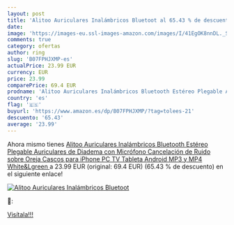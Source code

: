 ```yaml
---
layout: post
title: 'Alitoo Auriculares Inalámbricos Bluetoot al 65.43 % de descuento'
date: 
image: 'https://images-eu.ssl-images-amazon.com/images/I/41EgOK8nnDL._SL200_.jpg'
comments: true
category: ofertas
author: ring
slug: 'B07FPHJXMP-es'
actualPrice: 23.99 EUR
currency: EUR
price: 23.99
comparePrice: 69.4 EUR
prodname: 'Alitoo Auriculares Inalámbricos Bluetooth Estéreo Plegable Auriculares de Diadema con Micrófono Cancelación de Ruido sobre Oreja Cascos para iPhone PC TV Tableta Android MP3 y MP4  White&Lgreen '
country: 'es'
flag: '🇪🇸'
buyurl: 'https://www.amazon.es/dp/B07FPHJXMP/?tag=tolees-21'
descuento: '65.43'
average: '23.99'
---
```


Ahora mismo tienes [Alitoo Auriculares Inalámbricos Bluetooth Estéreo Plegable Auriculares de Diadema con Micrófono Cancelación de Ruido sobre Oreja Cascos para iPhone PC TV Tableta Android MP3 y MP4  White&Lgreen ](https://www.amazon.es/dp/B07FPHJXMP/?tag=tolees-21) a 23.99 EUR (original: 69.4 EUR) (65.43 %  de descuento) en el siguiente enlace!

[![Alitoo Auriculares Inalámbricos Bluetoot](https://images-eu.ssl-images-amazon.com/images/I/41EgOK8nnDL._SL200_.jpg)](https://www.amazon.es/dp/B07FPHJXMP/?tag=tolees-21)

🔎:


[Visítala!!!](https://www.amazon.es/dp/B07FPHJXMP/?tag=tolees-21)
